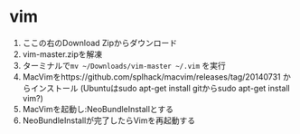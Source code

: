 vim
===
1. ここの右のDownload Zipからダウンロード
2. vim-master.zipを解凍
3. ターミナルで```mv ~/Downloads/vim-master ~/.vim``` を実行
4. MacVimをhttps://github.com/splhack/macvim/releases/tag/20140731 からインストール
   (Ubuntuはsudo apt-get install gitからsudo apt-get install vim?)
5. MacVimを起動し:NeoBundleInstallとする
6. NeoBundleInstallが完了したらVimを再起動する
